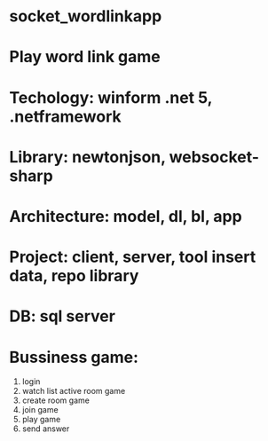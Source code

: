 # socket_wordlinkapp
# Play word link game
# Techology: winform .net 5, .netframework
# Library: newtonjson, websocket-sharp
# Architecture: model, dl, bl, app
# Project: client, server, tool insert data, repo library
# DB: sql server
# Bussiness game:
1. login
2. watch list active room game
3. create room game
4. join game
5. play game
6. send answer



